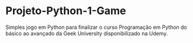 # Projeto-Python-1-Game

Simples jogo em Python para finalizar o curso Programação em Python do básico ao avançado da Geek University disponibilizado na Udemy.
